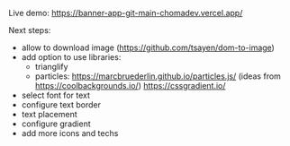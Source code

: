 Live demo: https://banner-app-git-main-chomadev.vercel.app/

Next steps:
  - allow to download image (https://github.com/tsayen/dom-to-image)
  - add option to use libraries:
    - trianglify
    - particles: https://marcbruederlin.github.io/particles.js/
  (ideas from https://coolbackgrounds.io/) https://cssgradient.io/
  - select font for text
  - configure text border
  - text placement
  - configure gradient
  - add more icons and techs